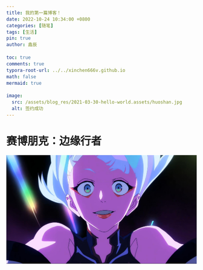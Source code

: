 ```yaml
---
title: 我的第一篇博客！
date: 2022-10-24 10:34:00 +0800
categories: [随笔]
tags: [生活]
pin: true
author: 鑫辰

toc: true
comments: true
typora-root-url: ../../xinchen666v.github.io
math: false
mermaid: true

image:
  src: /assets/blog_res/2021-03-30-hello-world.assets/huoshan.jpg
  alt: 签约成功
---
```


# 赛博朋克：边缘行者

![1](/assets/blog_res/2022-10-24-first.assets/1.jpg)

